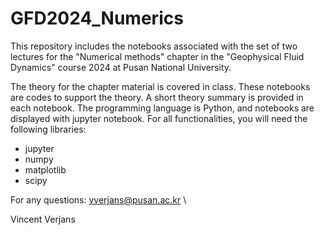# GFD2024_Numerics
This repository includes the notebooks associated with the set of two lectures for the "Numerical methods" chapter in the "Geophysical Fluid Dynamics" course 2024 at Pusan National University.

The theory for the chapter material is covered in class. These notebooks are codes to support the theory. A short theory summary is provided in each notebook.
The programming language is Python, and notebooks are displayed with jupyter notebook. For all functionalities, you will need the following libraries:
- jupyter
- numpy
- matplotlib
- scipy

For any questions: vverjans@pusan.ac.kr \

Vincent Verjans
